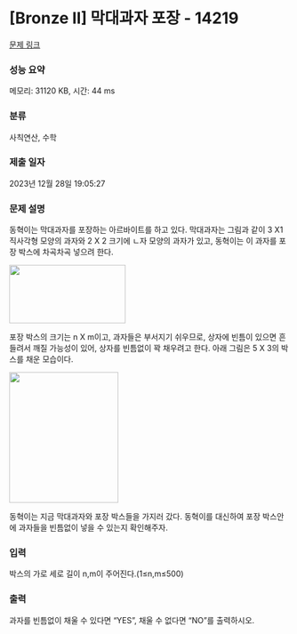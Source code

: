# [Bronze II] 막대과자 포장 - 14219 

[문제 링크](https://www.acmicpc.net/problem/14219) 

### 성능 요약

메모리: 31120 KB, 시간: 44 ms

### 분류

사칙연산, 수학

### 제출 일자

2023년 12월 28일 19:05:27

### 문제 설명

<p>동혁이는 막대과자를 포장하는 아르바이트를 하고 있다. 막대과자는 그림과 같이 3 X1 직사각형 모양의 과자와 2 X 2 크기에 ㄴ자 모양의 과자가 있고, 동혁이는 이 과자를 포장 박스에 차곡차곡 넣으려 한다.</p>

<p><img alt="" src="https://onlinejudgeimages.s3-ap-northeast-1.amazonaws.com/problem/14219/1.png" style="height:105px; width:209px"></p>

<p>포장 박스의 크기는 n X m이고, 과자들은 부서지기 쉬우므로, 상자에 빈틈이 있으면 흔들려서 깨질 가능성이 있어, 상자를 빈틈없이 꽉 채우려고 한다. 아래 그림은 5 X 3의 박스를 채운 모습이다.</p>

<p><img alt="" src="https://onlinejudgeimages.s3-ap-northeast-1.amazonaws.com/problem/14219/2.png" style="height:235px; width:196px"></p>

<p>동혁이는 지금 막대과자와 포장 박스들을 가지러 갔다. 동혁이를 대신하여 포장 박스안에 과자들을 빈틈없이 넣을 수 있는지 확인해주자.</p>

### 입력 

 <p>박스의 가로 세로 길이 n,m이 주어진다.(1≤n,m≤500)</p>

### 출력 

 <p>과자를 빈틈없이 채울 수 있다면 “YES”, 채울 수 없다면 “NO”를 출력하시오.</p>

